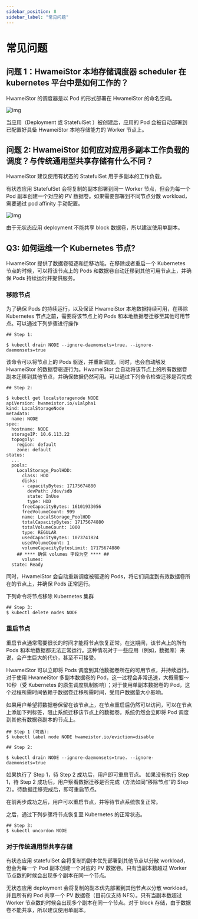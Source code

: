 ```yaml
---
sidebar_position: 8
sidebar_label: "常见问题"
---
```


# 常见问题

## 问题 1：HwameiStor 本地存储调度器 scheduler 在 kubernetes 平台中是如何工作的？ 

HwameiStor 的调度器是以 Pod 的形式部署在 HwameiStor 的命名空间。

![img](img/clip_image002.png)

当应用（Deployment 或 StatefulSet ）被创建后，应用的 Pod 会被自动部署到已配置好具备 HwameiStor 本地存储能力的 Worker 节点上。

## 问题 2: HwameiStor 如何应对应用多副本工作负载的调度？与传统通用型共享存储有什么不同？

HwameiStor 建议使用有状态的 StatefulSet 用于多副本的工作负载。

有状态应用 StatefulSet 会将复制的副本部署到同一 Worker 节点，但会为每一个 Pod 副本创建一个对应的 PV 数据卷。如果需要部署到不同节点分散 workload，需要通过 pod affinity 手动配置。

![img](img/clip_image004.png)

由于无状态应用 deployment 不能共享 block 数据卷，所以建议使用单副本。


## Q3: 如何运维一个 Kubernetes 节点?

HwameiStor 提供了数据卷驱逐和迁移功能。在移除或者重启一个 Kubernetes 节点的时候，可以将该节点上的 Pods 和数据卷自动迁移到其他可用节点上，并确保 Pods 持续运行并提供服务。

### 移除节点

为了确保 Pods 的持续运行，以及保证 HwameiStor 本地数据持续可用，在移除 Kubernetes 节点之前，需要将该节点上的 Pods 和本地数据卷迁移至其他可用节点。可以通过下列步骤进行操作

```
## Step 1:

$ kubectl drain NODE --ignore-daemonsets=true. --ignore-daemonsets=true
```

该命令可以将节点上的 Pods 驱逐，并重新调度。同时，也会自动触发 HwameiStor 的数据卷驱逐行为。HwameiStor 会自动将该节点上的所有数据卷副本迁移到其他节点，并确保数据仍然可用。可以通过下列命令检查迁移是否完成

```
## Step 2:

$ kubectl get localstoragenode NODE
apiVersion: hwameistor.io/v1alpha1
kind: LocalStorageNode
metadata:
  name: NODE
spec:
  hostname: NODE
  storageIP: 10.6.113.22
  topogoly:
    region: default
    zone: default
status:
  ...
  pools:
    LocalStorage_PoolHDD:
      class: HDD
      disks:
      - capacityBytes: 17175674880
        devPath: /dev/sdb
        state: InUse
        type: HDD
      freeCapacityBytes: 16101933056
      freeVolumeCount: 999
      name: LocalStorage_PoolHDD
      totalCapacityBytes: 17175674880
      totalVolumeCount: 1000
      type: REGULAR
      usedCapacityBytes: 1073741824
      usedVolumeCount: 1
      volumeCapacityBytesLimit: 17175674880
    ## **** 确保 volumes 字段为空 **** ##
      volumes:  
  state: Ready
```

同时，HwameiStor 会自动重新调度被驱逐的 Pods，将它们调度到有效数据卷所在的节点上，并确保 Pods 正常运行。

下列命令将节点移除 Kubernetes 集群

```
## Step 3:
$ kubectl delete nodes NODE
```

### 重启节点

重启节点通常需要很长的时间才能将节点恢复正常。在这期间，该节点上的所有 Pods 和本地数据都无法正常运行。这种情况对于一些应用（例如，数据库）来说，会产生巨大的代价，甚至不可接受。

HwameiStor 可以立即将 Pods 调度到其他数据卷所在的可用节点，并持续运行。对于使用 HwameiStor 多副本数据卷的 Pod，这一过程会非常迅速，大概需要～10秒（受 Kubernetes 的原生调度机制影响）；对于使用单副本数据卷的 Pod，这个过程所需时间依赖于数据卷迁移所需时间，受用户数据量大小影响。

如果用户希望将数据卷保留在该节点上，在节点重启后仍然可以访问，可以在节点上添加下列标签，阻止系统迁移该节点上的数据卷。系统仍然会立即将 Pod 调度到其他有数据卷副本的节点上。

```
## Step 1 (可选):
$ kubectl label node NODE hwameistor.io/eviction=disable
```

```
## Step 2:

$ kubectl drain NODE --ignore-daemonsets=true. --ignore-daemonsets=true
```

如果执行了 Step 1，待 Step 2 成功后，用户即可重启节点。
如果没有执行 Step 1，待 Step 2 成功后，用户察看数据迁移是否完成（方法如同“移除节点”的 Step 2）。待数据迁移完成后，即可重启节点。

在前两步成功之后，用户可以重启节点，并等待节点系统恢复正常。

之后，通过下列步骤将节点恢复至 Kubernetes 的正常状态。
```
## Step 3:
$ kubectl uncordon NODE
```


### 对于传统通用型共享存储

有状态应用 statefulSet 会将复制的副本优先部署到其他节点以分散 workload，但会为每一个 Pod 副本创建一个对应的 PV 数据卷。只有当副本数超过 Worker 节点数的时候会出现多个副本在同一个节点。

无状态应用 deployment 会将复制的副本优先部署到其他节点以分散 workload，并且所有的 Pod 共享一个 PV 数据卷（目前仅支持 NFS）。只有当副本数超过 Worker 节点数的时候会出现多个副本在同一个节点。对于 block 存储，由于数据卷不能共享，所以建议使用单副本。